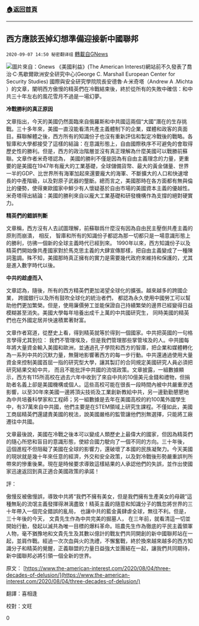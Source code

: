 ###  [:house:返回首頁](https://github.com/ourhimalayas/txt)
---

## 西方應該丟掉幻想準備迎接新中國聯邦
`2020-09-07 14:50 秘密翻译组` [轉載自GNews](https://gnews.org/zh-hant/339824/)

![](https://s3.amazonaws.com/gnews-media-offload/wp-content/uploads/2020/09/07144228/1599504129772.jpg)圖片來自：Gnews 
《美國利益》(The American Interest)網站前不久發表了喬治·C·馬歇爾歐洲安全研究中心(George C. Marshall European Center for Security Studies) 國際與安全研究學院院長安德魯·A·米奇塔（Andrew A .Michta ）的文章，闡明西方傲慢的精英們在冷戰結束後，終於從所有的失敗中確信：和中共三十年左右的風花雪月不過是一場幻夢。

**冷戰勝利的真正原因**

文章指出，今天的美國仍然面臨來自俄羅斯和中共國這兩個“大國”潛在的生存挑戰。三十多年來，美國一直沒能看清共產主義體制下的企業，媒體和政客的真面目。蘇聯解體之後，西方所有的知識份子也沒有重新評估和製定冷戰後的戰略。各智庫和大學都接受了這樣的結論：在意識形態上，自由國際秩序不可避免的會取得歷史性的勝利。但是，西方的政治階層並沒有真正理解為什麼美國可以戰勝前蘇聯。文章作者米奇塔認為， 美國的勝利不僅是因為有自由主義理念的力量，更重要的是美國在1947年有龐大的工業基礎，全球儲備貨幣、最大的黃金儲量、世界一半的GDP、比世界所有海軍加起來還要龐大的海軍、不斷擴大的人口和快速增長的中產階級，以及對原子武器的壟斷。總而言之，美國那時在各方面都有無與倫比的優勢，使得東歐國家中鮮少有人懷疑基於自由市場的美國資本主義的優越性。米奇塔得出結論：美國的勝利來自以龐大工業基礎和研發機構作為支撐的絕對硬實力。

**精英們的錯誤判斷**

文章稱，西方沒有人去試圖理解，前蘇聯爲什麼沒有因為自由民主壓倒共產主義的原則而崩潰， 相反， 智庫和所有的知識份子都認為那一切都只是一場意識形態上的勝利，彷彿一個新的全球主義時代已經到來。 1990年以來，西方知識份子以及精英們開始像共產國家對於馬克思主義的大肆宣傳那樣，把自由主義變成了一種陳詞濫調。殊不知，美國那時真正擁有的實力是需要幾代政府來維持和保護的，尤其是進入數字時代以後。

**中共的趁虛而入**

文章認為，隨後，所有的西方精英們更加渴望全球化的擴張。越來越多的跨國企業， 跨國銀行以及所有鼓吹全球化的統治者們， 都認為永久使用中國勞工可以幫助他們更加繁榮。但是，使用廉價勞工並能保證自己持續繁榮的邊界已經變得日益模糊甚至消失。美國大學每年培養出成千上萬的中共國研究生， 同時美國的精英們也在外國定居并快速積累著財富。

文章作者寫道，從歷史上看，得到精英就等於得到一個國家。中共把英國的一句格言學得尤其到位： 我們不管理埃及，但是我們管理那些掌管埃及的人。中共國每年將大量資金輸入美國和歐洲，並通過孔子學院和西方的智庫，把企業和媒體轉化為一系列中共的沉默力量，無聲地影響著西方的每一步行動。中共還通過使用大量資金來控制美國首屈一指的研究型大學，讓其製訂的合同規定美國研究人員必須把研究結果交給中共， 而且不能批評中共國的流氓政策。文章披露，一組數據顯示，西方有115所高校在過去六年中收到了來自中共的10億美元金錢和禮物，但捐助者名義上卻是美國機構或個人。這些高校可能在很長一段時間內被中共嚴重滲透影響，以至30年來美國一邊將頂尖技術及工業創新教給中共，另一邊勤勤懇懇地為中共培養科學家和工程師；另一組數據是去年在美國高校的約100萬外國學生中，有37萬來自中共國，他們主要是在STEM領域上研究生課程。不僅如此，美國工商屆精英們還譴責美國的稅法，說美國嚴格的監管讓他們別無選擇，只能將工廠遷往中共國。

文章最後說，美國在冷戰之後本可以變成人類歷史上最偉大的國家，但因為精英們的隨心所慾和盲目的意識形態，使綜合國力駛向了一個不同的方向。三十年後， 這個進程不但阻礙了美國在全球的影響力，還破壞了本國的民族凝聚力。今天美國的現狀就是幾十年來任意的經濟，外交和安全政策，以及對冷戰後形勢嚴重誤判所帶來的慘重後果。現在是時候要求導致這樣結果的人承認他們的失誤，並作出使國家迅速返回到真正適合美國政策的承諾！

評：

傲慢反被傲慢誤，導致中共將“我們不擁有美女，但是我們擁有生產美女的母親”這種無恥的流氓主義發揮得淋漓盡致！精英主義的隨意和知識分子的飄忽將世界的三十年帶入一個完全錯誤的亂局， 也讓中共的藍金黃肆虐全球，無往不利。但是，三十年後的今天， 文貴先生作為中共完美的掘墓人， 在三年前，就看清這一切並開始行動，發起以滅共為唯一目標的爆料革命。班農先生作為徹底的平民主義領軍人物，毫不猶豫地和文貴先生及其數以億計的戰友們共同開創的新中國聯邦站在一起，並肩作戰。經過一次次血與火的洗禮，不懈奮戰，終於換來越來越多的西方知識分子和精英的覺醒，正義聯盟的力量日益強大並團結在一起，讓我們共同期待，新中國聯邦必將引領一個全新的世界。

原文： [https://www.the-american-interest.com/2020/08/04/three-decades-of-delusion/](https://www.the-american-interest.com/2020/08/04/three-decades-of-delusion/)

翻譯：喜相逢

校對：文旺

0
